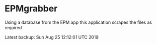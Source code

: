 # EPMgrabber
Using a database from the EPM app this application scrapes the files as required


Latest backup: Sun Aug 25 12:12:01 UTC 2019

